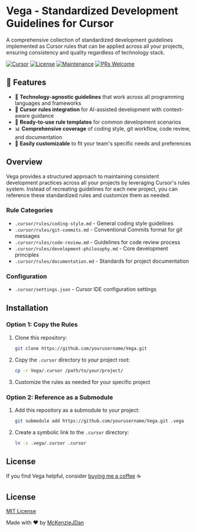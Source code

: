 # Vega - Standardized Development Guidelines for Cursor

A comprehensive collection of standardized development guidelines implemented as Cursor rules that can be applied across all your projects, ensuring consistency and quality regardless of technology stack.

[![Cursor](https://img.shields.io/badge/Cursor-Rules-blue.svg)](https://cursor.sh/docs/rules)
[![License](https://img.shields.io/badge/License-MIT-green.svg)](LICENSE)
[![Maintenance](https://img.shields.io/badge/Maintained-Yes-brightgreen.svg)](https://github.com/yourusername/Vega/graphs/commit-activity)
[![PRs Welcome](https://img.shields.io/badge/PRs-Welcome-brightgreen.svg)](https://github.com/yourusername/Vega/pulls)

## 🔑 Features

* 📏 **Technology-agnostic guidelines** that work across all programming languages and frameworks
* 🔄 **Cursor rules integration** for AI-assisted development with context-aware guidance
* 🚀 **Ready-to-use rule templates** for common development scenarios
* 📊 **Comprehensive coverage** of coding style, git workflow, code review, and documentation
* 🔧 **Easily customizable** to fit your team's specific needs and preferences

## Overview

Vega provides a structured approach to maintaining consistent development practices across all your projects by leveraging Cursor's rules system. Instead of recreating guidelines for each new project, you can reference these standardized rules and customize them as needed.

### Rule Categories

* `.cursor/rules/coding-style.md` - General coding style guidelines
* `.cursor/rules/git-commits.md` - Conventional Commits format for git messages
* `.cursor/rules/code-review.md` - Guidelines for code review process
* `.cursor/rules/development-philosophy.md` - Core development principles
* `.cursor/rules/documentation.md` - Standards for project documentation

### Configuration

* `.cursor/settings.json` - Cursor IDE configuration settings

## Installation

### Option 1: Copy the Rules

1. Clone this repository:
   ```bash
   git clone https://github.com/yourusername/Vega.git
   ```

2. Copy the `.cursor` directory to your project root:
   ```bash
   cp -r Vega/.cursor /path/to/your/project/
   ```

3. Customize the rules as needed for your specific project

### Option 2: Reference as a Submodule

1. Add this repository as a submodule to your project:
   ```bash
   git submodule add https://github.com/yourusername/Vega.git .vega
   ```

2. Create a symbolic link to the `.cursor` directory:
   ```bash
   ln -s .vega/.cursor .cursor
   ```

## License

If you find Vega helpful, consider [buying me a coffee](https://www.paypal.com/paypalme/mckenzio) ☕

## License

[MIT License](LICENSE)

Made with ❤️ by [McKenzieJDan](https://github.com/McKenzieJDan)